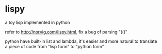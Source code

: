 lispy
=====

a toy lisp implemented in python

refer to http://norvig.com/lispy.html, fix a bug of parsing "(()"  

python have  built-in list and lambda, it's easier and more natural to translate a piece of  code from "lisp form" to "python form"









